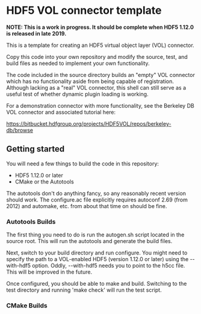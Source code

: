 # HDF5 VOL connector template

**NOTE: This is a work in progress. It should be complete when HDF5 1.12.0 is
released in late 2019.**

This is a template for creating an HDF5 virtual object layer (VOL) connector.

Copy this code into your own repository and modify the source, test, and build
files as needed to implement your own functionality.

The code included in the source directory builds an "empty" VOL connector which
has no functionality aside from being capable of registration. Although lacking
as a "real" VOL connector, this shell can still serve as a useful test of
whether dynamic plugin loading is working.

For a demonstration connector with more functionality, see the Berkeley DB
VOL connector and associated tutorial here:

https://bitbucket.hdfgroup.org/projects/HDF5VOL/repos/berkeley-db/browse


## Getting started

You will need a few things to build the code in this repository:

* HDF5 1.12.0 or later
* CMake or the Autotools

The autotools don't do anything fancy, so any reasonably recent version
should work. The configure.ac file explicitly requires autoconf 2.69 (from
2012) and automake, etc. from about that time on should be fine.


### Autotools Builds

The first thing you need to do is run the autogen.sh script located in the
source root. This will run the autotools and generate the build files.

Next, switch to your build directory and run configure. You might need to
specify the path to a VOL-enabled HDF5 (version 1.12.0 or later) using the
--with-hdf5 option. Oddly, --with-hdf5 needs you to point to the h5cc file.
This will be improved in the future.

Once configured, you should be able to make and build. Switching to the test
directory and running 'make check' will run the test script.

### CMake Builds

